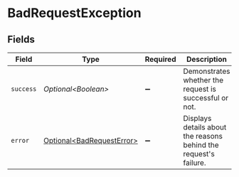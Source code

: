 # BadRequestException


## Fields

| Field                                                                | Type                                                                 | Required                                                             | Description                                                          | Example                                                              |
| -------------------------------------------------------------------- | -------------------------------------------------------------------- | -------------------------------------------------------------------- | -------------------------------------------------------------------- | -------------------------------------------------------------------- |
| `success`                                                            | *Optional\<Boolean>*                                                 | :heavy_minus_sign:                                                   | Demonstrates whether the request is successful or not.               | false                                                                |
| `error`                                                              | [Optional\<BadRequestError>](../../models/errors/BadRequestError.md) | :heavy_minus_sign:                                                   | Displays details about the reasons behind the request's failure.     |                                                                      |